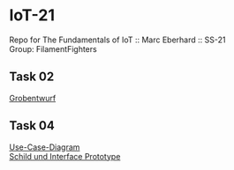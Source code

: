# IoT-21
Repo for The Fundamentals of IoT :: Marc Eberhard :: SS-21
<br>Group: FilamentFighters

## Task 02
<a href="task02_grobentwurf/FilamentFighters_Grobentwurf.pdf">Grobentwurf</a>

## Task 04
<a href="task04_konzept/use-case">Use-Case-Diagram</a>
<br/><a href="https://xd.adobe.com/embed/559346ce-1a0a-4975-8d72-8ea342445b6c-00c0/">Schild und Interface Prototype</a>
